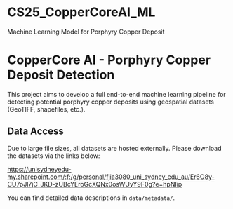 # CS25_CopperCoreAI_ML
Machine Learning Model for Porphyry Copper Deposit

# CopperCore AI - Porphyry Copper Deposit Detection

This project aims to develop a full end-to-end machine learning pipeline for detecting potential porphyry copper deposits using geospatial datasets (GeoTIFF, shapefiles, etc.).


## Data Access

Due to large file sizes, all datasets are hosted externally. Please download the datasets via the links below:

https://unisydneyedu-my.sharepoint.com/:f:/g/personal/fjia3080_uni_sydney_edu_au/Er6O8y-CU7pJl7jC_JKD-zUBcYEroGcXQNx0osWUyY9F0g?e=hpNIip

You can find detailed data descriptions in `data/metadata/`.

